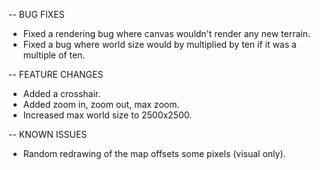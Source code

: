 -- BUG FIXES
- Fixed a rendering bug where canvas wouldn't render any new terrain.
- Fixed a bug where world size would by multiplied by ten if it was a multiple of ten.

-- FEATURE CHANGES
- Added a crosshair.
- Added zoom in, zoom out, max zoom.
- Increased max world size to 2500x2500.

-- KNOWN ISSUES
- Random redrawing of the map offsets some pixels (visual only).
